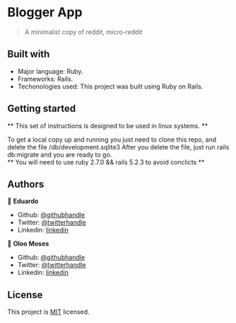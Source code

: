 # Blogger App

> A minimalist copy of reddit, micro-reddit

## Built with

- Major language: Ruby.
- Frameworks: Rails.
- Techonologies used: This project was built using Ruby on Rails.

## Getting started

** This set of instructions is designed to be used in linux systems. **

To get a local copy up and running you just need to clone this repo, and delete the file /db/development.sqlite3
After you delete the file, just run rails db:migrate and you are ready to go.<br/>
** You will need to use ruby 2.7.0 && rails 5.2.3 to avoid conclicts **


## Authors

👤 **Eduardo**

- Github: [@githubhandle](https://github.com/eduardoreisalvarenga)
- Twitter: [@twitterhandle](https://twitter.com/eduardodosrei11)
- Linkedin: [linkedin](https://www.linkedin.com/in/eduardo-alvarenga-44204818a/)


👤 **Oloo Moses**

- Github: [@githubhandle](https://github.com/oloomoses) 
- Twitter: [@twitterhandle](https://twitter.com/olooine)
- Linkedin: [linkedin](https://www.linkedin.com/in/oloo-moses-528bb1b3/)


## License

This project is [MIT](https://opensource.org/licenses/MIT) licensed.
